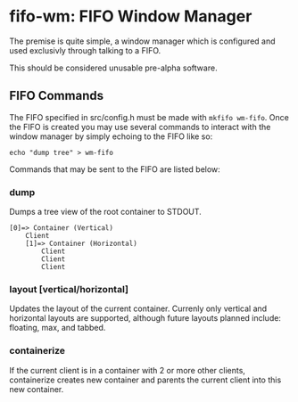 fifo-wm: FIFO Window Manager
============================
The premise is quite simple, a window manager which is configured and used exclusivly through talking to a FIFO. 

This should be considered unusable pre-alpha software.

FIFO Commands
-------------
The FIFO specified in src/config.h must be made with `mkfifo wm-fifo`. Once the FIFO is created you may use several commands to interact with the window manager by simply echoing to the FIFO like so:

`echo "dump tree" > wm-fifo`

Commands that may be sent to the FIFO are listed below:

### dump
Dumps a tree view of the root container to STDOUT.
```
[0]=> Container (Vertical)
	Client
	[1]=> Container (Horizontal)
		Client
		Client
		Client
```

### layout [vertical/horizontal]
Updates the layout of the current container. Currenly only vertical and horizontal layouts are supported, although future layouts planned include: floating, max, and tabbed.

### containerize
If the current client is in a container with 2 or more other clients, containerize creates  new container and parents the current client into this new container.
